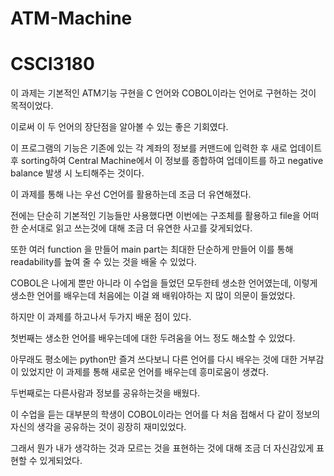 # ATM-Machine
# CSCI3180

이 과제는 기본적인 ATM기능 구현을 C 언어와 COBOL이라는 언어로 구현하는 것이 목적이었다.

이로써 이 두 언어의 장단점을 알아볼 수 있는 좋은 기회였다.

이 프로그램의 기능은 기존에 있는 각 계좌의 정보를 커맨드에 입력한 후 새로 업데이트 후 sorting하여 Central Machine에서 이 정보를 종합하여 업데이트를 하고 negative balance 발생 시 노티해주는 것이다.

이 과제를 통해 나는 우선 C언어를 활용하는데 조금 더 유연해졌다. 

전에는 단순히 기본적인 기능들만 사용했다면 이번에는 구조체를 활용하고 file을 어떠한 순서대로 읽고 쓰는것에 대해 조금 더 유연한 사고를 갖게되었다.

또한 여러 function 을 만들어 main part는 최대한 단순하게 만들어 이를 통해readability를 높여 줄 수 있는 것을 배울 수 있었다.

COBOL은 나에게 뿐만 아니라 이 수업을 들었던 모두한테 생소한 언어였는데, 이렇게 생소한 언어를 배우는데 처음에는 이걸 왜 배워야하는 지 많이 의문이 들었었다.

하지만 이 과제를 하고나서 두가지 배운 점이 있다. 

첫번째는 생소한 언어를 배우는데에 대한 두려움을 어느 정도 해소할 수 있었다. 

아무래도 평소에는 python만 즐겨 쓰다보니 다른 언어를 다시 배우는 것에 대한 거부감이 있었지만 이 과제를 통해 새로운 언어를 배우는데 흥미로움이 생겼다.

두번째로는 다른사람과 정보를 공유하는것을 배웠다. 

이 수업을 듣는 대부분의 학생이 COBOL이라는 언어를 다 처음 접해서 다 같이 정보의 자신의 생각을 공유하는 것이 굉장히 재미있었다.

그래서 뭔가 내가 생각하는 것과 모르는 것을 표현하는 것에 대해 조금 더 자신감있게 표현할 수 있게되었다.
